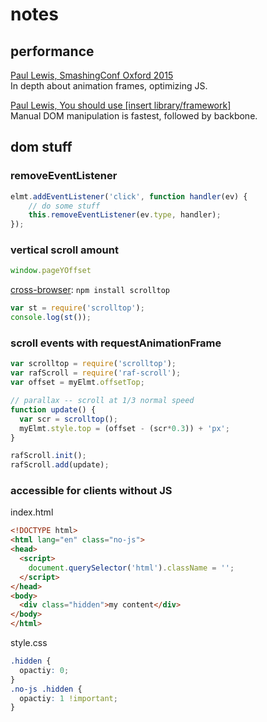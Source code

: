 # notes


## performance

[Paul Lewis, SmashingConf Oxford 2015](https://vimeo.com/125121010)  
In depth about animation frames, optimizing JS.

[Paul Lewis, You should use [insert library/framework]](https://www.youtube.com/watch?v=_yCz1TA0EL4)  
Manual DOM manipulation is fastest, followed by backbone.


## dom stuff

### removeEventListener

```js
elmt.addEventListener('click', function handler(ev) {
    // do some stuff
    this.removeEventListener(ev.type, handler);
});
```

### vertical scroll amount

```js
window.pageYOffset
```
[cross-browser](https://github.com/yields/scrolltop): `npm install scrolltop`

```js
var st = require('scrolltop');
console.log(st());
```

### scroll events with requestAnimationFrame

```js
var scrolltop = require('scrolltop');
var rafScroll = require('raf-scroll');
var offset = myElmt.offsetTop;

// parallax -- scroll at 1/3 normal speed
function update() {
  var scr = scrolltop();
  myElmt.style.top = (offset - (scr*0.3)) + 'px';
}

rafScroll.init();
rafScroll.add(update);
```

### accessible for clients without JS

index.html
```html
<!DOCTYPE html>
<html lang="en" class="no-js">
<head>
  <script>
    document.querySelector('html').className = '';
  </script>
</head>
<body>
  <div class="hidden">my content</div>
</body>
</html>
```

style.css
```css
.hidden {
  opactiy: 0;
}
.no-js .hidden {
  opactiy: 1 !important;
}
```
